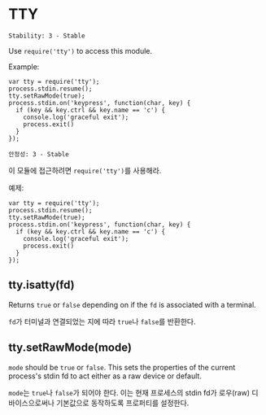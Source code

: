 # TTY

<!--english start-->

    Stability: 3 - Stable

Use `require('tty')` to access this module.

Example:

    var tty = require('tty');
    process.stdin.resume();
    tty.setRawMode(true);
    process.stdin.on('keypress', function(char, key) {
      if (key && key.ctrl && key.name == 'c') {
        console.log('graceful exit');
        process.exit()
      }
    });

<!--english end-->

    안정성: 3 - Stable

이 모듈에 접근하려면 `require('tty')`를 사용해라.

예제:

    var tty = require('tty');
    process.stdin.resume();
    tty.setRawMode(true);
    process.stdin.on('keypress', function(char, key) {
      if (key && key.ctrl && key.name == 'c') {
        console.log('graceful exit');
        process.exit()
      }
    });



## tty.isatty(fd)

<!--english start-->

Returns `true` or `false` depending on if the `fd` is associated with a
terminal.

<!--english end-->

`fd`가 터미널과 연결되었는 지에 따라 `true`나 `false`를 반환한다.


## tty.setRawMode(mode)

<!--english start-->

`mode` should be `true` or `false`. This sets the properties of the current
process's stdin fd to act either as a raw device or default.

<!--english end-->

`mode`는 `true`나 `false`가 되어야 한다. 이는 현재 프로세스의 stdin fd가 
로우(raw) 디바이스으로써나 기본값으로 동작하도록 프로퍼티를 설정한다. 
